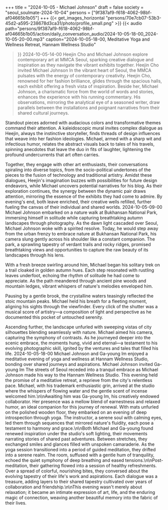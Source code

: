 +++
title = "2024-10-05 - Michael Johnson"
draft = false
society = "seoul_soulmate-2024-10-04"
persons = ["9f387af9-f618-4062-98bf-af04665b1b05"]
+++
{{< get_images_horizontal "persons/70e7cb07-53b3-45d2-a595-238678d3ca31/photo/profile_small.png" >}}
{{< audio
    path="persons/9f387af9-f618-4062-98bf-af04665b1b05/action/daily_conversation_audio/2024-10-05-18-00_2024-10-05-20-00.mp3" 
    caption="2024-10-05-18-00, Meditative Yoga and Wellness Retreat, Hannam Wellness Studio"
>}}
2024-10-05-14-00
Heejin Cho and Michael Johnson explore contemporary art at MMCA Seoul, sparking creative dialogue and inspiration as they navigate the vibrant exhibits together.
Heejin Cho invited Michael Johnson
In the vibrant heart of Seoul, the MMCA pulsates with the energy of contemporary creativity. Heejin Cho, renowned for her fashion brilliance, glides through the spacious halls, each exhibit offering a fresh vista of inspiration. Beside her, Michael Johnson, a charismatic force from the world of words and stories, enhances the experience with his running commentary. His observations, mirroring the analytical eye of a seasoned writer, draw parallels between the installations and poignant narratives from their shared cultural journeys.

Standout pieces adorned with audacious colors and transformative themes command their attention. A kaleidoscopic mural invites complex dialogue as Heejin, always the instinctive storyteller, finds threads of design influences that weave into her fashion ideologies. Michael, armed with a sharp wit and infectious humor, relates the abstract visuals back to tales of his travels, spinning anecdotes that leave the duo in fits of laughter, lightening the profound undercurrents that art often carries.

Together, they engage with other art enthusiasts, their conversations spiraling into diverse topics, from the socio-political undertones of the pieces to the fusion of technology and traditional artistry. Amidst these dialogues, Heejin's imagination buzzes with possibilities for future design endeavors, while Michael uncovers potential narratives for his blog. As their exploration continues, the synergy between the dynamic pair draws attention, mirroring the essence of the exhibits they had come to admire. By evening's end, both leave enriched, their creative wells refilled, further fueling the canvas of their individual and shared worlds.
2024-10-05-09-00
Michael Johnson embarked on a nature walk at Bukhansan National Park, immersing himself in solitude while capturing breathtaking autumn landscapes through photography.
As the dawn light cascaded over Seoul, Michael Johnson woke with a spirited resolve. Today, he would step away from the urban frenzy to embrace nature at Bukhansan National Park, his camera slung gently across his shoulder like a constant companion. The park, a sprawling tapestry of verdant trails and rocky ridges, promised breathtaking views and opportunities to capture the raw beauty of its landscapes through his lens.

With a fresh breeze swirling around him, Michael began his solitary trek on a trail cloaked in golden autumn hues. Each step resonated with rustling leaves underfoot, echoing the rhythm of solitude he had come to appreciate. As the path meandered through ancient pine woods and mountain ledges, vibrant whispers of nature's melodies enveloped him.

Pausing by a gentle brook, the crystalline waters teasingly reflected the stoic mountain peaks. Michael held his breath for a fleeting moment, aligning his sights through the viewfinder. Every click of the shutter was a musical score of artistry—a composition of light and perspective as he documented this pocket of untouched serenity.

Ascending further, the landscape unfurled with sweeping vistas of city silhouettes blending seamlessly with nature. Michael aimed his camera, capturing the symphony of contrasts. As he journeyed deeper into the scenic embrace, the moments hung, vivid and eternal—a testament to his evolving photographic skill, ignited by the ventures and tales that filled his life.
2024-10-05-18-00
Michael Johnson and Ga-young Im enjoyed a meditative evening of yoga and wellness at Hannam Wellness Studio, bonding over shared journeys and aspirations.
Michael Johnson invited Ga-young Im
The streets of Seoul receded into a tranquil embrace as Michael Johnson made his way to the Hannam Wellness Studio. This evening held the promise of a meditative retreat, a reprieve from the city's relentless pace. Michael, with his trademark enthusiastic grin, arrived at the studio where the whispers of flowing water and the gentle scent of incense welcomed him.\n\nAwaiting him was Ga-young Im, his creatively endowed collaborator. Her presence was a mellow blend of earnestness and relaxed humor, an ideal companion for this journey of renewal. With mats unfurled on the polished wooden floor, they embarked on an evening of deep introspection through yoga. The instructor, a serene soul with calming eyes, led them through sequences that mirrored nature's fluidity, each pose a testament to harmony and grace.\n\nBoth Michael and Ga-young found renewed inspiration under the studio's soft lighting, their movements narrating stories of shared past adventures. Between stretches, they exchanged smiles and glances filled with unspoken camaraderie. As the yoga session transitioned into a period of guided meditation, they drifted into a serene realm. The room, suffused with a gentle hum of tranquility, echoed the quiet symphony of deep breathing and eased tensions.\n\nPost-meditation, their gathering flowed into a session of healthy refreshments. Over a spread of colorful, nourishing bites, they conversed about the evolving tapestry of their life's work and aspirations. Each dialogue was a treasure, adding layers to their shared tapestry cultivated over years of collaboration and friendship.\n\nThis evening wasn't merely about relaxation; it became an intimate expression of art, life, and the enduring magic of connection, weaving another beautiful memory into the fabric of their lives.
